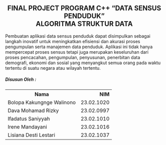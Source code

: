 <h2 align="center">FINAL PROJECT 
PROGRAM C++ “DATA SENSUS PENDUDUK” <br> 
ALGORITMA STRUKTUR DATA </h2>

<p>Pembuatan aplikasi data sensus penduduk dapat disimpulkan sebagai langkah 
inovatif untuk meningkatkan efisiensi dan akurasi proses pengumpulan serta 
manajemen data penduduk. Aplikasi ini tidak hanya mempercepat proses sensus tetapi 
juga merupakan keseluruhan dari proses pencacahan, pengumpulan, penyusunan, 
penerbitan data demografi, ekonomi dan sosial yang menyangkut semua orang pada 
waktu tertentu di suatu negara atau wilayah tertentu.</p>


<div>
  <h5>Disusun Oleh :  </h5>
<table>
  <tr>
    <th>Nama</th>
    <th style="text-align: right;">NIM</th>
  </tr>
  <tr>
    <td>Bolopa Kakungnge Walinono</td>
    <td style="text-align: right;">23.02.1020</td>
  </tr>
  <tr>
    <td>Dava Mohamad Rizky</td>
    <td style="text-align: right;">23.02.0997</td>
  </tr>
  <tr>
    <td>Ifadatus Saniyyah</td>
    <td style="text-align: right;">23.02.1010</td>
  </tr>
  <tr>
    <td>Irene Mandayani</td>
    <td style="text-align: right;">23.02.1016</td>
  </tr>
  <tr>
    <td>Lisiana Desti Lestari</td>
    <td style="text-align: right;">23.02.1037</td>
  </tr>
</table>

</div>
